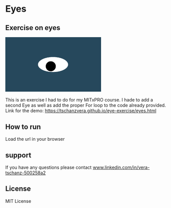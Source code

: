 # Eyes
## Exercise on eyes
<img src= "oneeye.png" width='300'/>

This is an exercise I had to do for my MITxPRO course. I hade to add a second Eye as well as add the proper For loop to the code already provided.
Link for the demo: https://tschanzvera.github.io/eye-exercise/eyes.html

## How to run

Load the url in your browser

## support

If you have any questions please contact www.linkedin.com/in/vera-tschanz-500258a2

## License

MIT License

